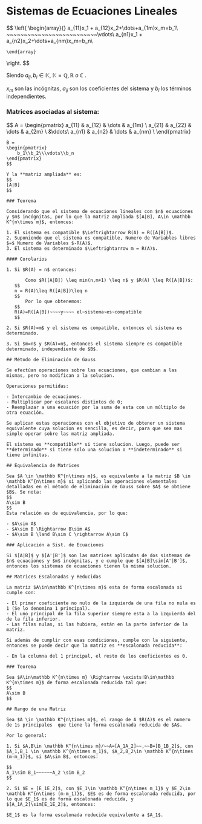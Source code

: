 # Sistemas de Ecuaciones Lineales

$$
\left\{
	\begin{array}{}
		a_{11}x_1 + a_{12}x_2+\dots+a_{1m}x_m=b_1\\
		~~~~~~~~~~~~~~~~~~~~~~~~~~\vdots\\
		a_{n1}x_1 + a_{n2}x_2+\dots+a_{nm}x_m=b_n\

		
	\end{array}
\right.
$$

Siendo $a_{ij},b_i \in \mathbb K$, $\mathbb K = \mathbb{Q},\mathbb{R}~o~\mathbb{C}$ .

$x_m$ son las incógnitas, $a_{ij}$ son los coeficientes del sistema y $b_i$ los términos independientes.

### Matrices asociadas al sistema:

$$
A = 
\begin{pmatrix}
	a_{11}	&	a_{12}	&	\dots	& a_{1m}	\\
	a_{21}	&	a_{22}	&	\dots	& a_{2m}	\\
	&\ddots\\
	a_{n1}	&	a_{n2}	&	\dots	& a_{nm}	\\
\end{pmatrix}
~~~~~~~~~~
B = 
\begin{pmatrix}
	b_1\\b_2\\\vdots\\b_n
\end{pmatrix}
$$

Y la **matriz ampliada** es:
$$
[A|B]
$$

### Teorema

Considerando que el sistema de ecuaciones lineales con $n$ ecuaciones y $m$ incógnitas, por lo que la matriz ampliada $[A|B], A\in \mathbb K^{n\times m}$, entonces:

1. El sistema es compatible $\Leftrightarrow R(A) = R([A|B])$.
2. Suponiendo que el sistema es compatible, Numero de Variables libres $=$ Numero de Variables $-R(A)$.
3. El sistema es determinado $\Leftrightarrow m = R(A)$.

#### Corolarios

1. Si $R(A) = n$ entonces:

   ​	Como $R([A|B]) \leq min(n,m+1) \leq n$ y $R(A) \leq R([A|B])$:
   $$
   n = R(A)\leq R([A|B])\leq n
   $$
   ​	Por lo que obtenemos:
   $$
   R(A)=R([A|B])~~~~y~~~~ el~sistema~es~compatible
   $$

2. Si $R(A)=m$ y el sistema es compatible, entonces el sistema es determinado.

3. Si $m=n$ y $R(A)=n$, entonces el sistema siempre es compatible determinado, independiente de $B$.

## Método de Eliminación de Gauss

Se efectúan operaciones sobre las ecuaciones, que cambian a las mismas, pero no modifican a la solucion.

Operaciones permitidas:

- Intercambio de ecuaciones.
- Multiplicar por escalares distintos de 0;
- Reemplazar a una ecuación por la suma de esta con un múltiplo de otra ecuación.

Se aplican estas operaciones con el objetivo de obtener un sistema equivalente cuya solucion es sencilla, es decir, para que sea mas simple operar sobre las matriz ampliada.

El sistema es **compatible** si tiene solucion. Luego, puede ser **determinado** si tiene solo una solucion o **indeterminado** si tiene infinitas.

## Equivalencia de Matrices

Sea $A \in \mathbb K^{n\times m}$, es equivalente a la matriz $B \in \mathbb K^{n\times m}$ si aplicando las operaciones elementales detalladas en el método de eliminación de Gauss sobre $A$ se obtiene $B$. Se nota:
$$
A\sim B
$$
Esta relación es de equivalencia, por lo que:

- $A\sim A$
- $A\sim B \Rightarrow B\sim A$
- $A\sim B \land B\sim C \rightarrow A\sim C$

### Aplicación a Sist. de Ecuaciones

Si $[A|B]$ y $[A'|B']$ son las matrices aplicadas de dos sistemas de $n$ ecuaciones y $m$ incógnitas, y e cumple que $[A|B]\sim[A'|B']$, entonces los sistemas de ecuaciones tienen la misma solucion.

## Matrices Escalonadas y Reducidas

La matriz $A\in\mathbb K^{n\times m}$ esta de forma escalonada si cumple con:

- El primer coeficiente no nulo de la izquierda de una fila no nula es 1 (Se lo denomina 1 principal).
- El uno principal de la fila superior siempre esta a la izquierda del de la fila inferior.
- Las filas nulas, si las hubiera, están en la parte inferior de la matriz.

Si además de cumplir con esas condiciones, cumple con la siguiente, entonces se puede decir que la matriz es **escalonada reducida**:

- En la columna del 1 principal, el resto de los coeficientes es 0.

### Teorema

Sea $A\in\mathbb K^{n\times m} \Rightarrow \exists!B\in\mathbb K^{n\times m}$ de forma escalonada reducida tal que:
$$
A\sim B
$$

## Rango de una Matriz

Sea $A \in \mathbb K^{n\times m}$, el rango de A $R(A)$ es el numero de 1s principales  que tiene la forma escalonada reducida de $A$.

Por lo general:

1. Si $A,B\in \mathbb K^{n\times m}/~~A=[A_1A_2]~~,~~B=[B_1B_2]$, con $A_1,B_1 \in \mathbb K^{n\times m_1}$, $A_2,B_2\in \mathbb K^{n\times (m-m_1)}$, si $A\sim B$, entonces:

$$
A_1\sim B_1~~~~~~A_2 \sim B_2 
$$

2. Si $E = [E_1E_2]$, con $E_1\in \mathbb K^{n\times m_1}$ y $E_2\in \mathbb K^{n\times (m-m_1)}$, $E$ es de forma escalonada reducida, por lo que $E_1$ es de forma escalonada reducida, y $[A_1A_2]\sim[E_1E_2]$, entonces:

$E_1$ es la forma escalonada reducida equivalente a $A_1$.

